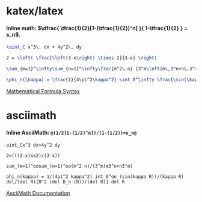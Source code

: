 # katex/latex

#### Inline math: $\dfrac{ \tfrac{1}{2}[1-(\tfrac{1}{2})^n] }{ 1-\tfrac{1}{2} } = s_n$.

```latex
\oint_C x^3\, dx + 4y^2\, dy

2 = \left( \frac{\left(3-x\right) \times 2}{3-x} \right)

\sum_{m=1}^\infty\sum_{n=1}^\infty\frac{m^2\,n} {3^m\left(m\,3^n+n\,3^m\right)}

\phi_n(\kappa) = \frac{1}{4\pi^2\kappa^2} \int_0^\infty \frac{\sin(\kappa R)}{\kappa R} \frac{\partial}{\partial R} \left[R^2\frac{\partial D_n(R)}{\partial R}\right]\,dR
```

[Mathematical Formula Syntax](http://meta.wikimedia.org/wiki/Help:Displaying_a_formula)

# asciimath
#### Inline AsciiMath: `@(1/2[1-(1/2)^n])/(1-(1/2))=s_n@`
```ascii
oint_Cx^3 dx+4y^2 dy

2=(((3-x)xx2)/(3-x))

sum_(m=1)^oosum_(n=1)^oo(m^2 n)/(3^m(m3^n+n3^m)
```

```ascii
phi_n(kappa) = 1/(4pi^2 kappa^2) int_0^oo (sin(kappa R))/(kappa R) del/(del R)[R^2 (del D_n (R))/(del R)] del R
```

[AsciiMath Documentation](http://asciimath.org/)